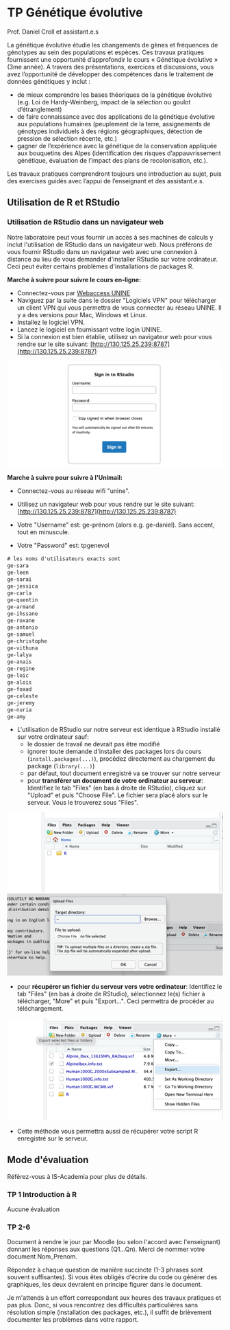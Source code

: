 # TP Génétique évolutive

Prof. Daniel Croll et assistant.e.s

La génétique évolutive étudie les changements de gènes et fréquences de génotypes au sein des populations et espèces. Ces travaux pratiques fournissent une opportunité d’approfondir le cours « Génétique évolutive » (3me année). A travers des présentations, exercices et discussions, vous avez l’opportunité de développer des compétences dans le traitement de données génétiques y inclut :
- de mieux comprendre les bases théoriques de la génétique évolutive (e.g. Loi de Hardy-Weinberg, impact de la sélection ou goulot d’étranglement)
- de faire connaissance avec des applications de la génétique évolutive aux populations humaines (peuplement de la terre, assignements de génotypes individuels à des régions géographiques, détection de pression de sélection récente, etc.)
- gagner de l’expérience avec la génétique de la conservation appliquée aux bouquetins des Alpes (identification des risques d’appauvrissement génétique, évaluation de l’impact des plans de recolonisation, etc.).

Les travaux pratiques comprendront toujours une introduction au sujet, puis des exercises guidés avec l’appui de l’enseignant et des assistant.e.s.


## Utilisation de R et RStudio

### Utilisation de RStudio dans un navigateur web

Notre laboratoire peut vous fournir un accès à ses machines de calculs y inclut l'utilisation de RStudio dans un navigateur web. Nous préférons de vous fournir RStudio dans un navigateur web avec une connexion à distance au lieu de vous demander d'installer RStudio sur votre ordinateur. Ceci peut éviter certains problèmes d'installations de packages R.

**Marche à suivre pour suivre le cours en-ligne:**  
- Connectez-vous par [Webaccess UNINE](https://webaccess.unine.ch)  
- Naviguez par la suite dans le dossier "Logiciels VPN" pour télécharger un client VPN qui vous permettra de vous connecter au réseau UNINE. Il y a des versions pour Mac, Windows et Linux.  
- Installez le logiciel VPN.  
- Lancez le logiciel en fournissant votre login UNINE.  
- Si la connexion est bien établie, utilisez un navigateur web pour vous rendre sur le site suivant: [http://130.125.25.239:8787](http://130.125.25.239:8787)  

![](./images/image_1.png)

**Marche à suivre pour suivre à l'Unimail:**  
- Connectez-vous au réseau wifi "unine".
- Utilisez un navigateur web pour vous rendre sur le site suivant: [http://130.125.25.239:8787](http://130.125.25.239:8787)  

- Votre "Username" est: ge-prénom (alors e.g. ge-daniel). Sans accent, tout en minuscule.
- Votre "Password" est: tpgenevol   

```
# les noms d'utilisateurs exacts sont
ge-sara
ge-leen
ge-sarai
ge-jessica
ge-carla
ge-quentin
ge-armand
ge-ihssane
ge-roxane
ge-antonio
ge-samuel
ge-christophe
ge-vithuna
ge-lalya
ge-anais
ge-regine
ge-loic
ge-alois
ge-foaad
ge-celeste
ge-jeremy
ge-nuria
ge-amy
```

- L'utilisation de RStudio sur notre serveur est identique à RStudio installé sur votre ordinateur sauf:
  - le dossier de travail ne devrait pas être modifié
  - ignorer toute demande d'installer des packages lors du cours (`install.packages(...)`), procédez directement au chargement du package (`library(...)`)
  - par défaut, tout document enregistré va se trouver sur notre serveur
  - pour **transférer un document de votre ordinateur au serveur**: Identifiez le tab "Files" (en bas à droite de RStudio), cliquez sur "Upload" et puis "Choose File". Le fichier sera placé alors sur le serveur. Vous le trouverez sous "Files".

![](./images/image_2.png)  
![](./images/image_3.png)  

  - pour **récupérer un fichier du serveur vers votre ordinateur**: Identifiez le tab "Files" (en bas à droite de RStudio), sélectionnez le(s) fichier à télécharger, "More" et puis "Export...". Ceci permettra de procéder au téléchargement.

![](./images/image_4.png)  

  - Cette méthode vous permettra aussi de récupérer votre script R enregistré sur le serveur.


## Mode d'évaluation

Référez-vous à IS-Academia pour plus de détails.

### TP 1 Introduction à R

Aucune évaluation

### TP 2-6

Document à rendre le jour par Moodle (ou selon l'accord avec l'enseignant) donnant les réponses aux questions (Q1...Qn). Merci de nommer votre document Nom_Prenom.

Répondez à chaque question de manière succincte (1-3 phrases sont souvent suffisantes). Si vous êtes obligés d'écrire du code ou générer des graphiques, les deux devraient en principe figurer dans le document.

Je m'attends à un effort correspondant aux heures des travaux pratiques et pas plus. Donc, si vous rencontrez des difficultés particulières sans résolution simple (installation des packages, etc.), il suffit de brièvement documenter les problèmes dans votre rapport.
